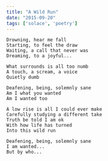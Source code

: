 ```yaml
---
title: "A Wild Run"
date: "2015-09-20"
tags: ['solace', 'poetry']
---
```

    Drowning, hear me fall
    Starting, to feel the draw
    Waiting, a call that never was
    Dreaming, to a joyful...

    What surrounds is all too numb
    A touch, a scream, a voice
    Quietly dumb

    Deafening, being, solemnly sane
    Am I what you wanted
    Am I wanted too

    A low rise is all I could ever make
    Carefully studying a different take
    Truth be told I am ok
    With how life has turned
    Into this wild run

    Deafening, being, solemnly sane
    I am wanted...
    But by who...

